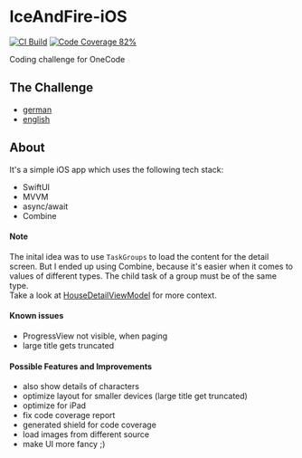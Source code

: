 # IceAndFire-iOS

[![CI Build](https://github.com/mr-casual/IceAndFire-iOS/actions/workflows/run_tests.yml/badge.svg)](https://github.com/irongut/CodeCoverageSummary/actions/workflows/ci-build.yml)
[![Code Coverage 82%](https://img.shields.io/badge/Code%20Coverage-82%25-success?style=flat)](https://github.com/mr-casual/IceAndFire-iOS)

Coding challenge for OneCode

## The Challenge
- [german](doc/Challenge-de.md)
- [english](doc/Challenge-en.md)

## About
It's a simple iOS app which uses the following tech stack:
- SwiftUI
- MVVM
- async/await
- Combine

#### Note
The inital idea was to use `TaskGroups` to load the content for the detail screen.
But I ended up using Combine, because it's easier when it comes to values of different types. The child task of a group must be of the same type.
<br>Take a look at [HouseDetailViewModel](https://github.com/mr-casual/IceAndFire-iOS/blob/main/IceAndFire/IceAndFire/Modules/HouseDetail/HouseDetailViewModel.swift) for more context.

#### Known issues
- ProgressView not visible, when paging
- large title gets truncated

#### Possible Features and Improvements

- also show details of characters
- optimize layout for smaller devices (large title get truncated)
- optimize for iPad
- fix code coverage report
- generated shield for code coverage
- load images from different source
- make UI more fancy ;)


